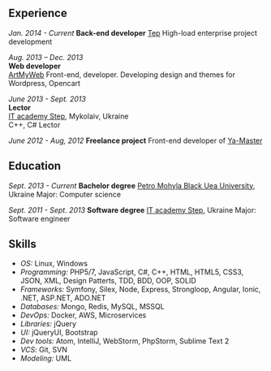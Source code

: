 ## Experience

*Jan. 2014 - Current*
**Back-end developer**
[Tep](http://tep.io/)
High-load enterprise project development

*Aug. 2013 – Dec. 2013*  
**Web developer**  
[ArtMyWeb](http://artmyweb.com/)
Front-end, developer. Developing design and themes for Wordpress, Opencart

*June 2013 - Sept. 2013*  
**Lector**  
[IT academy Step](http://itstep.org/), Mykolaiv, Ukraine  
C++, C# Lector

*June 2012 - Aug, 2012*
**Freelance project**
Front-end developer of [Ya-Master](http://ya-master.com.ua/)

## Education
*Sept. 2013 - Current*
**Bachelor degree**
[Petro Mohyla Black Uea University](http://chdu.edu.ua/), Ukraine
Major: Computer science

*Sept. 2011 - Sept. 2013*
**Software degree**
[IT academy Step](http://itstep.org/), Ukraine
Major: Software engineer

## Skills
* *OS:* Linux, Windows
* *Programming:* PHP5/7, JavaScript, C#, C++, HTML, HTML5, CSS3, JSON, XML, Design Patterts, TDD, BDD, OOP, SOLID
* *Frameworks:* Symfony, Silex, Node, Express, Strongloop, Angular, Ionic, .NET, ASP.NET, ADO.NET
* *Databases:* Mongo, Redis, MySQL, MSSQL
* *DevOps:* Docker, AWS, Microservices
* *Libraries:* jQuery
* *UI:* jQueryUI, Bootstrap
* *Dev tools:* Atom, IntelliJ, WebStorm, PhpStorm, Sublime Text 2
* *VCS*: Git, SVN
* *Modeling:* UML
